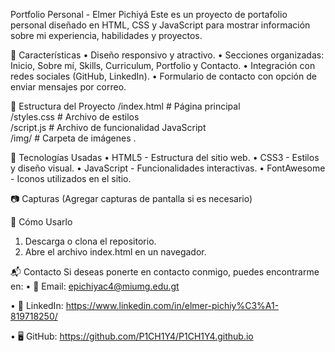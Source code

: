 Portfolio Personal - Elmer Pichiyá
Este es un proyecto de portafolio personal diseñado en HTML, CSS y JavaScript para mostrar información sobre mi experiencia, habilidades y proyectos.

📌 Características
•	Diseño responsivo y atractivo.
•	Secciones organizadas: Inicio, Sobre mí, Skills, Curriculum, Portfolio y Contacto.
•	Integración con redes sociales (GitHub, LinkedIn).
•	Formulario de contacto con opción de enviar mensajes por correo.

📁 Estructura del Proyecto
/index.html          	# Página principal  
/styles.css         	# Archivo de estilos  
/script.js         	# Archivo de funcionalidad JavaScript  
/img/              	# Carpeta de imágenes .

🚀 Tecnologías Usadas
•	HTML5 - Estructura del sitio web.
•	CSS3 - Estilos y diseño visual.
•	JavaScript - Funcionalidades interactivas.
•	FontAwesome - Iconos utilizados en el sitio.

📷 Capturas
(Agregar capturas de pantalla si es necesario)

📌 Cómo Usarlo
1.	Descarga o clona el repositorio.
2.	Abre el archivo index.html en un navegador.
   
📬 Contacto
Si deseas ponerte en contacto conmigo, puedes encontrarme en:
•	📧 Email: epichiyac4@miumg.edu.gt

•	🔗 LinkedIn: https://www.linkedin.com/in/elmer-pichiy%C3%A1-819718250/

•	🖥️ GitHub: https://github.com/P1CH1Y4/P1CH1Y4.github.io
